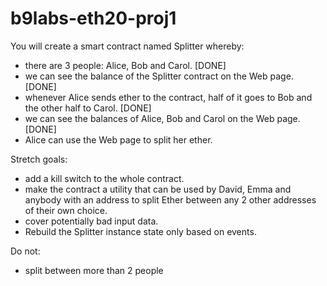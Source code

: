 # b9labs-eth20-proj1

You will create a smart contract named Splitter whereby:

* there are 3 people: Alice, Bob and Carol. [DONE]
* we can see the balance of the Splitter contract on the Web page. [DONE]
* whenever Alice sends ether to the contract, half of it goes to Bob and the other half to Carol. [DONE]
* we can see the balances of Alice, Bob and Carol on the Web page. [DONE]
* Alice can use the Web page to split her ether.

Stretch goals:

* add a kill switch to the whole contract.
* make the contract a utility that can be used by David, Emma and anybody with an address to split Ether between any 2 other addresses of their own choice.
* cover potentially bad input data.
* Rebuild the Splitter instance state only based on events.

Do not:

* split between more than 2 people
